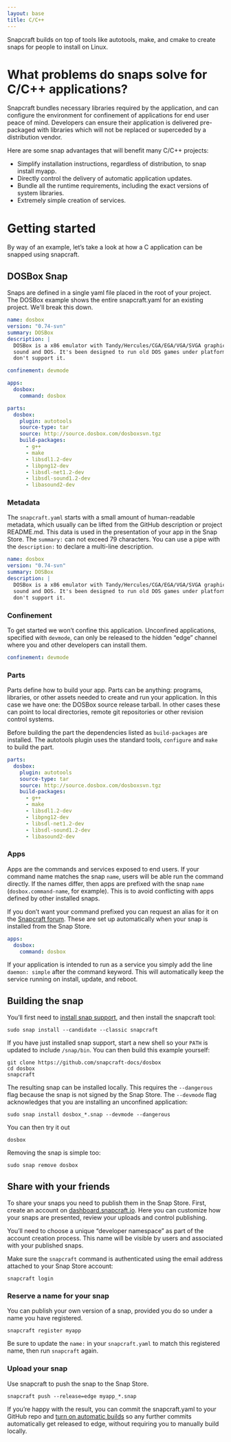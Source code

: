 ```yaml
---
layout: base
title: C/C++
---
```


Snapcraft builds on top of tools like autotools, make, and cmake to create snaps for people to install on Linux.

# What problems do snaps solve for C/C++ applications?

Snapcraft bundles necessary libraries required by the application, and can configure the environment for confinement of applications for end user peace of mind. Developers can ensure their application is delivered pre-packaged with libraries which will not be replaced or superceded by a distribution vendor.

Here are some snap advantages that will benefit many C/C++ projects:

* Simplify installation instructions, regardless of distribution, to snap install myapp.
* Directly control the delivery of automatic application updates.
* Bundle all the runtime requirements, including the exact versions of system libraries.
* Extremely simple creation of services.

# Getting started

By way of an example, let’s take a look at how a C application can be snapped using snapcraft.

## DOSBox Snap

Snaps are defined in a single yaml file placed in the root of your project. The DOSBox example shows the entire snapcraft.yaml for an existing project. We'll break this down.

```yaml
name: dosbox
version: "0.74-svn"
summary: DOSBox
description: |
  DOSBox is a x86 emulator with Tandy/Hercules/CGA/EGA/VGA/SVGA graphics
  sound and DOS. It's been designed to run old DOS games under platforms that
  don't support it.

confinement: devmode

apps:
  dosbox:
    command: dosbox

parts:
  dosbox:
    plugin: autotools
    source-type: tar
    source: http://source.dosbox.com/dosboxsvn.tgz
    build-packages:
      - g++
      - make
      - libsdl1.2-dev
      - libpng12-dev
      - libsdl-net1.2-dev
      - libsdl-sound1.2-dev
      - libasound2-dev

```


### Metadata

The `snapcraft.yaml` starts with a small amount of human-readable metadata, which usually can be lifted from the GitHub description or project README.md. This data is used in the presentation of your app in the Snap Store. The `summary:` can not exceed 79 characters. You can use a pipe with the `description:` to declare a multi-line description.

```yaml
name: dosbox
version: "0.74-svn"
summary: DOSBox
description: |
  DOSBox is a x86 emulator with Tandy/Hercules/CGA/EGA/VGA/SVGA graphics
  sound and DOS. It's been designed to run old DOS games under platforms that
  don't support it.
```

### Confinement

To get started we won’t confine this application. Unconfined applications, specified with `devmode`, can only be released to the hidden “edge” channel where you and other developers can install them.

```yaml
confinement: devmode
```

### Parts

Parts define how to build your app. Parts can be anything: programs, libraries, or other assets needed to create and run your application. In this case we have one: the DOSBox source release tarball. In other cases these can point to local directories, remote git repositories or other revision control systems.

Before building the part the dependencies listed as `build-packages` are installed. The autotools plugin uses the standard tools, `configure` and `make` to build the part. 

```yaml
parts:
  dosbox:
    plugin: autotools
    source-type: tar
    source: http://source.dosbox.com/dosboxsvn.tgz
    build-packages:
      - g++
      - make
      - libsdl1.2-dev
      - libpng12-dev
      - libsdl-net1.2-dev
      - libsdl-sound1.2-dev
      - libasound2-dev
```

### Apps

Apps are the commands and services exposed to end users. If your command name matches the snap `name`, users will be able run the command directly. If the names differ, then apps are prefixed with the snap `name` (`dosbox.command-name`, for example). This is to avoid conflicting with apps defined by other installed snaps.

If you don’t want your command prefixed you can request an alias for it on the [Snapcraft forum](https://forum.snapcraft.io/t/process-for-reviewing-aliases-auto-connections-and-track-requests/455). These are set up automatically when your snap is installed from the Snap Store.

```yaml
apps:
  dosbox:
    command: dosbox
```

If your application is intended to run as a service you simply add the line `daemon: simple` after the command keyword. This will automatically keep the service running on install, update, and reboot.

## Building the snap

You’ll first need to [install snap support](/core/install), and then install the snapcraft tool:
```
sudo snap install --candidate --classic snapcraft
```

If you have just installed snap support, start a new shell so your `PATH` is updated to include `/snap/bin`. You can then build this example yourself:

```
git clone https://github.com/snapcraft-docs/dosbox
cd dosbox
snapcraft
```

The resulting snap can be installed locally. This requires the `--dangerous` flag because the snap is not signed by the Snap Store. The `--devmode` flag acknowledges that you are installing an unconfined application:

```
sudo snap install dosbox_*.snap --devmode --dangerous
```

You can then try it out

```
dosbox
```

Removing the snap is simple too:

```
sudo snap remove dosbox
```


## Share with your friends

To share your snaps you need to publish them in the Snap Store. First, create an account on [dashboard.snapcraft.io](https://dashboard.snapcraft.io/openid/login/?next=/dev/snaps/). Here you can customize how your snaps are presented, review your uploads and control publishing.

You’ll need to choose a unique “developer namespace” as part of the account creation process. This name will be visible by users and associated with your published snaps.

Make sure the `snapcraft` command is authenticated using the email address attached to your Snap Store account:

```
snapcraft login
```

### Reserve a name for your snap

You can publish your own version of a snap, provided you do so under a name you have registered.

```
snapcraft register myapp
```

Be sure to update the `name:` in your `snapcraft.yaml` to match this registered name, then run `snapcraft` again.

### Upload your snap

Use snapcraft to push the snap to the Snap Store.

```
snapcraft push --release=edge myapp_*.snap
```

If you’re happy with the result, you can commit the snapcraft.yaml to your GitHub repo and [turn on automatic builds](https://build.snapcraft.io) so any further commits automatically get released to edge, without requiring you to manually build locally.


<!--
## Next steps

Congratulations, you have an app in edge ready to share with other developers.

Want to learn more? Continue on to learn how to get your app ready for a wider audience.
-->
